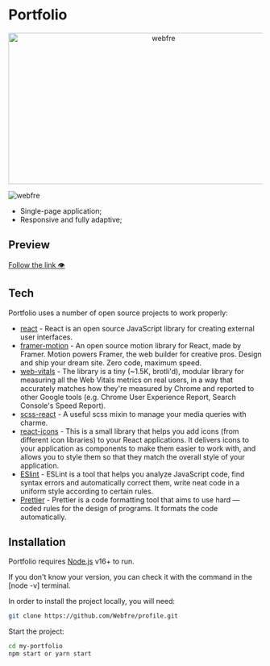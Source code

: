 # Portfolio

<p align="center">
  <img src="https:https://mir-s3-cdn-cf.behance.net/project_modules/fs/cad515121471255.60c6f76c3fac4.gif" height="300" width="600" alt="webfre" />
</p>

<p align="left"> <img src="https://komarev.com/ghpvc/?username=webfre&label=Profile%20views&color=0e75b6&style=flat" alt="webfre" /> </p>

- Single-page application;
- Responsive and fully adaptive;

## Preview

<a href="https://webfre.github.io/profile/" target="_blank">Follow the link 👁</a>

## Tech

Portfolio uses a number of open source projects to work properly:

- [react](https://reactjs.org/) - React is an open source JavaScript library for creating external user interfaces.
- [framer-motion](https://www.npmjs.com/package/framer-motion) - An open source motion library for React, made by Framer. Motion powers Framer, the web builder for creative pros. Design and ship your dream site. Zero code, maximum speed.
- [web-vitals](https://www.npmjs.com/package/web-vitals) - The library is a tiny (~1.5K, brotli'd), modular library for measuring all the Web Vitals metrics on real users, in a way that accurately matches how they're measured by Chrome and reported to other Google tools (e.g. Chrome User Experience Report, Search Console's Speed Report).
- [scss-react](https://www.npmjs.com/package/scss-react) - A useful scss mixin to manage your media queries with charme.
- [react-icons](https://react-icons.github.io/react-icons/) - This is a small library that helps you add icons (from different icon libraries) to your React applications. It delivers icons to your application as components to make them easier to work with, and allows you to style them so that they match the overall style of your application.
- [ESlint](https://github.com/eslint/eslint) - ESLint is a tool that helps you analyze JavaScript code, find syntax errors and automatically correct them, write neat code in a uniform style according to certain rules.
- [Prettier](https://prettier.io/) - Prettier is a code formatting tool that aims to use hard — coded rules for the design of programs. It formats the code automatically.

## Installation

Portfolio requires [Node.js](https://nodejs.org/) v16+ to run.

If you don't know your version, you can check it with the command in the [node -v] terminal.

In order to install the project locally, you will need:

```sh
git clone https://github.com/Webfre/profile.git
```

Start the project:

```sh
cd my-portfolio
npm start or yarn start
```
